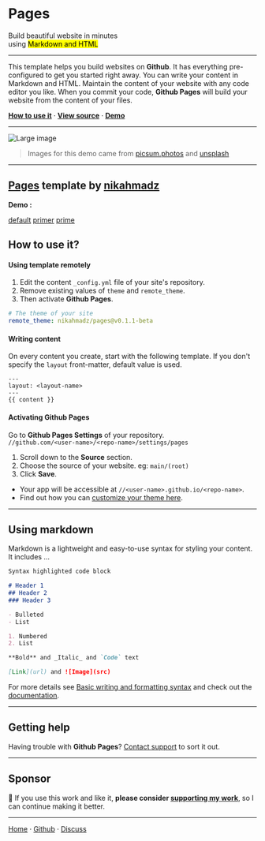 # Pages

<p class="hero">Build <span class="text-red">beautiful website</span> in minutes<br />
using <mark>Markdown and HTML</mark></p>

***

<p class="big-first">This template helps you build websites on <b>Github</b>.
It has everything pre-configured to get you started right away.
You can write your content in Markdown and HTML.
Maintain the content of your website with any code editor you like.
When you commit your code, <b>Github Pages</b> will build your website from the content of your files.</p>

**[How to use it][how]** &middot;
**[View source][source]** &middot;
**[Demo][demo]**

[how]:   #how-to-use-it "Find out how you can use this template to build websites"
[source]: https://github.com/nikahmadz/pages "View source on Github"
[demo]:   #demo "View live demo"

***

<p><img src="https://picsum.photos/id/1039/1024/368" alt="Large image" class="width-full centered"></p>

> Images for this demo came from [picsum.photos](https://picsum.photos/) and [unsplash](https://unsplash.com)

***

## <a href="//nikahmadz.github.io/pages" class="text-secondary">Pages</a> template by [nikahmadz][1]

<b id="demo">Demo :</b>

[default](//nikahmadz.github.io/pages/demo/default)
[primer](//nikahmadz.github.io/pages/demo/primer)
[prime](//nikahmadz.github.io/pages/demo/prime)

## How to use it?

#### Using template remotely

1. Edit the content `_config.yml` file of your site's repository.
2. Remove existing values of `theme` and `remote_theme`.
3. Then activate **Github Pages**.

```yml
# The theme of your site
remote_theme: nikahmadz/pages@v0.1.1-beta
```

#### Writing content

On every content you create, start with the following template.
If you don't specify the `layout` front-matter, default value is used.

```
---
layout: <layout-name>
---
{{ content }}
```

#### Activating Github Pages

Go to **Github Pages Settings** of your repository.  
`//github.com/<user-name>/<repo-name>/settings/pages`

1. Scroll down to the **Source** section.
2. Choose the source of your website. eg: `main/(root)`
3. Click **Save**.


- Your app will be accessible at `//<user-name>.github.io/<repo-name>`.
- Find out how you can [customize your theme here](https://github.com/pages-themes).

***

## Using markdown

Markdown is a lightweight and easy-to-use syntax for styling your content. It includes &hellip;

```markdown
Syntax highlighted code block

# Header 1
## Header 2
### Header 3

- Bulleted
- List

1. Numbered
2. List

**Bold** and _Italic_ and `Code` text

[Link](url) and ![Image](src)
```

For more details see [Basic writing and formatting syntax](https://docs.github.com/en/github/writing-on-github/getting-started-with-writing-and-formatting-on-github/basic-writing-and-formatting-syntax)
and check out the [documentation](https://docs.github.com/categories/github-pages-basics/).

***

## Getting help

Having trouble with **Github Pages**?
[Contact support](https://support.github.com/contact) to sort it out.

***

## Sponsor

🌱 If you use this work and like it, **please consider [supporting my work][pay]**, so I can continue making it better.

[pay]: https://nikahmadz.github.io/#!pay "See payment options"

***

[Home][1] &middot; [Github][2] &middot; [Discuss][3]

[1]:https://nikahmadz.github.io "Go to nikahmadz.github.io"
[2]:https://github.com/nikahmadz "Follow me on Github"
[3]:https://github.com/nikahmadz/nikahmadz.github.io/discussions "Go to Discussion Room"
